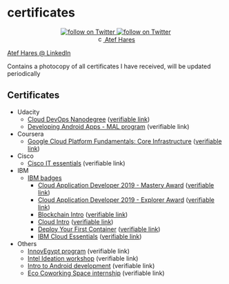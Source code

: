 # certificates

<p align="center">
    <a href="https://twitter.com/intent/follow?screen_name=mratefhares">
        <img src="https://img.shields.io/twitter/follow/mratefhares?style=social&logo=twitter" alt="follow on Twitter">
    </a>
    <a href="https://github.com/atefhares">
        <img src="https://img.shields.io/github/followers/atefhares?label=Follow&style=social" alt="follow on Twitter">
    </a><br/>
    <a href="https://www.linkedin.com/in/atefhares">
        <img src="https://content.linkedin.com/content/dam/me/business/en-us/amp/brand-site/v2/bg/LI-Bug.svg.original.svg" alt="connect on LinkedIn" width="15" height="15">
    Atef Hares</a>
</p>

[Atef Hares @ LinkedIn](https://www.linkedin.com/in/atefhares)

Contains a photocopy of all certificates I have received, will be updated periodically 

## Certificates
- Udacity
  - [Cloud DevOps Nanodegree](https://github.com/atefhares/certificates/blob/master/Udacity/Cloud%20DevOps%20Engineer%20Nanodegree.pdf) ([verifiable link](https://confirm.udacity.com/GAGUYGL4))
  - [Developing Android Apps - MAL program](https://github.com/atefhares/certificates/blob/master/Udacity/Mobile%20Application%20Lunchpad%20-%20Udacity.jpg) (verifiable link)
- Coursera
  - [Google Cloud Platform Fundamentals: Core Infrastructure](https://github.com/atefhares/certificates/blob/master/Coursera%20/Google%20Cloud%20Platform%20Fundamentals:%20Core%20Infrastructure.pdf) ([verifiable link](https://coursera.org/share/3b067d77c0741633b7ecc12beda305bd))
- Cisco
  - [Cisco IT essentials](https://github.com/atefhares/certificates/blob/master/Cisco/Cisco%20IT%20essentials%20.jpg) (verifiable link)
- IBM
  - [IBM badges](https://github.com/atefhares/certificates/tree/master/IBM/IBM%20badges)
    - [Cloud Application Developer 2019 - Mastery Award](https://github.com/atefhares/certificates/blob/master/IBM/IBM%20badges/Cloud%20Application%20Developer%202019%20-%20Mastery%20Award.pdf) ([verifiable link](https://www.youracclaim.com/badges/a475b802-8375-49d4-ae25-d34cd17fc0aa/public_url))
    - [Cloud Application Developer 2019 - Explorer Award](https://github.com/atefhares/certificates/blob/master/IBM/IBM%20badges/Cloud%20Application%20Developer%202019%20-%20Explorer%20Award.pdf) ([verifiable link](https://www.youracclaim.com/badges/87f7ae92-3dc4-40f2-8e22-78f7df6950ce/public_url))
    - [Blockchain Intro](https://github.com/atefhares/certificates/blob/master/IBM/IBM%20badges/Blockchain%20Intro.pdf) ([verifiable link](https://www.youracclaim.com/badges/49375305-d9d1-4cff-b949-0f81eaaee050/public_url))
    - [Cloud Intro](https://github.com/atefhares/certificates/blob/master/IBM/IBM%20badges/Cloud%20Intro.pdf) ([verifiable link](https://www.youracclaim.com/badges/26a957a1-4f37-4ec9-a7fe-6bddde9570fb/public_url))
    - [Deploy Your First Container](https://github.com/atefhares/certificates/blob/master/IBM/IBM%20badges/Deploy%20Your%20First%20Container.pdf) ([verifiable link](https://www.youracclaim.com/badges/fea68e49-9dd4-4e5b-891e-67c8d9b93b53/public_url))
    - [IBM Cloud Essentials](https://github.com/atefhares/certificates/blob/master/IBM/IBM%20badges/IBM%20Cloud%20Essentials.pdf) ([verifiable link](https://www.youracclaim.com/badges/6b78f68a-23cc-49ec-81dd-354a1efa8920/public_url))
- Others
  - [InnovEgypt program](https://github.com/atefhares/certificates/blob/master/Others/InnovEgypt.jpg) (verifiable link)
  - [Intel Ideation workshop](https://github.com/atefhares/certificates/blob/master/Others/Intel%20Ideation%20workshop.jpg) (verifiable link)
  - [Intro to Android development](https://github.com/atefhares/certificates/blob/master/Others/Intro%20to%20Android%20development.jpg) (verifiable link)
  - [Eco Coworking Space internship](https://github.com/atefhares/certificates/blob/master/Others/Eco%20coworking%20space%20internship.jpg) (verifiable link)
